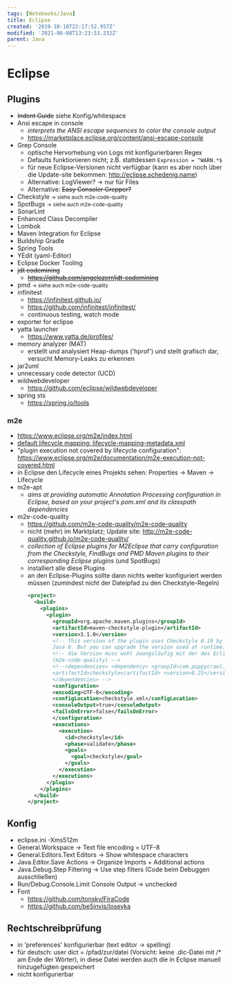 ```yaml
---
tags: [Notebooks/Java]
title: Eclipse
created: '2019-10-18T22:17:52.957Z'
modified: '2021-06-08T13:23:53.232Z'
parent: Java
---
```


# Eclipse

## Plugins

- ~~Indent Guide~~ siehe Konfig/whitespace
- Ansi escape in console
  - *interprets the ANSI escape sequences to color the console output*
  - https://marketplace.eclipse.org/content/ansi-escape-console
- Grep Console 
    - optische Hervorhebung von Logs mit konfigurierbaren Regex
    - Defaults funktionieren nicht; z.B. stattdessen `Expression = ^WARN.*$`
    - für neue Eclipse-Versionen nicht verfügbar (kann es aber noch über die Update-site bekommen: http://eclipse.schedenig.name)
    - Alternative: LogViewer? → nur für Files
    - Alternative: ~~Easy Consoler Grepper?~~
- Checkstyle <small>→ siehe auch m2e-code-quality</small>
- SpotBugs <small>→ siehe auch m2e-code-quality</small>
- SonarLint
- Enhanced Class Decompiler
- Lombok
- Maven Integration for Eclipse
- Buildship Gradle
- Spring Tools
- YEdit (yaml-Editor)
- Eclipse Docker Tooling
- ~~jdt codemining~~
  - ~~https://github.com/angelozerr/jdt-codemining~~
- pmd <small>→ siehe auch m2e-code-quality</small>
- infinitest
  - https://infinitest.github.io/
  - https://github.com/infinitest/infinitest/
  - continuous testing, watch mode
- exporter for eclipse
- yatta launcher
  - https://www.yatta.de/profiles/
- memory analyzer (MAT)
  - erstellt und analysiert Heap-dumps ('hprof') und stellt grafisch dar, versucht Memory-Leaks zu erkennen
- jar2uml
- unnecessary code detector (UCD)
- wildwebdeveloper
  - https://github.com/eclipse/wildwebdeveloper
- spring sts
  - https://spring.io/tools


### m2e
- https://www.eclipse.org/m2e/index.html
- [default lifecycle mapping: lifecycle-mapping-metadata.xml](https://github.com/eclipse/m2e-core/blob/master/org.eclipse.m2e.lifecyclemapping.defaults/lifecycle-mapping-metadata.xml)
- "plugin execution not covered by lifecycle configuration":
  https://www.eclipse.org/m2e/documentation/m2e-execution-not-covered.html
- in Eclipse den Lifecycle eines Projekts sehen: Properties → Maven → Lifecycle
- m2e-apt
  - *aims at providing automatic Annotation Processing configuration in Eclipse, based on your project's pom.xml and its classpath dependencies*
- m2e-code-quality
  - https://github.com/m2e-code-quality/m2e-code-quality
  - nicht (mehr) im Marktplatz; Update site: http://m2e-code-quality.github.io/m2e-code-quality/
  - *collection of Eclipse plugins for M2Eclipse that carry configuration from the Checkstyle, FindBugs and PMD Maven plugins to their corresponding Eclipse plugins* (und SpotBugs)
  - installiert alle diese Plugins
  - an den Eclipse-Plugins sollte dann nichts weiter konfiguriert werden müssen (zumindest nicht der Dateipfad zu den Checkstyle-Regeln)
    ```xml
    <project>
      <build>
        <plugins>
          <plugin>
            <groupId>org.apache.maven.plugins</groupId>
            <artifactId>maven-checkstyle-plugin</artifactId>
            <version>3.1.0</version>
            <!-- This version of the plugin uses Checkstyle 8.19 by default and requires 
            Java 8. But you can upgrade the version used at runtime. -->
            <!-- die Version muss wohl zwangsläufig mit der des Eclipse-Plugins übereinstimmen 
            (m2e-code-quality) -->
            <!--<dependencies> <dependency> <groupId>com.puppycrawl.tools</groupId> 
            <artifactId>checkstyle</artifactId> <version>8.25</version> </dependency> 
            </dependencies> -->
            <configuration>
            <encoding>UTF-8</encoding>
            <configLocation>checkstyle.xml</configLocation>
            <consoleOutput>true</consoleOutput>
            <failsOnError>false</failsOnError>
            </configuration>
            <executions>
              <execution>
                <id>checkstyle</id>
                <phase>validate</phase>
                <goals>
                  <goal>checkstyle</goal>
                </goals>
              </execution>
            </executions>
          </plugin>
        </plugins>
      </build>
    </project>
    ```


## Konfig
- eclipse.ini
  -Xms512m
- General.Workspace → Text file encoding = UTF-8
- General.Editors.Text Editors → Show whitespace characters
- Java.Editor.Save Actions → Organize Imports + Additional actions
- Java.Debug.Step Filtering → Use step filters (Code beim Debuggen ausschließen)
- Run/Debug.Console.Limit Console Output → unchecked
- Font
  - https://github.com/tonsky/FiraCode
  - https://github.com/be5invis/Iosevka


## Rechtschreibprüfung
- in 'preferences' konfigurierbar (text editor → spelling)
- für deutsch: user dict = /pfad/zur/datei (Vorsicht: keine .dic-Datei mit /* am Ende der Wörter),
in diese Datei werden auch die in Eclipse manuell hinzugefügten gespeichert
- nicht konfigurierbar
